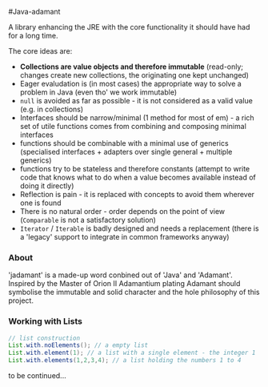 #Java-adamant

A library enhancing the JRE with the core functionality it should have had for a long time. 

The core ideas are: 

* __Collections are value objects and therefore immutable__ (read-only; changes create new collections, the originating one kept unchanged)
* Eager evaludation is (in most cases) the appropriate way to solve a problem in Java (even tho' we work immutable)
* `null` is avoided as far as possible - it is not considered as a valid value (e.g. in collections)
* Interfaces should be narrow/minimal (1 method for most of em) - a rich set of utile functions comes from combining and composing minimal interfaces
* functions should be combinable with a minimal use of generics (specialised interfaces + adapters over single general + multiple generics)
* functions try to be stateless and therefore constants (attempt to write code that knows what to do when a value becomes available instead of doing it directly)                                                                                                                      
* Reflection is pain - it is replaced with concepts to avoid them wherever one is found 
* There is no natural order - order depends on the point of view (`Comparable` is not a satisfactory solution)
* `Iterator` / `Iterable` is badly designed and needs a replacement (there is a 'legacy' support to integrate in common frameworks anyway)

### About
'jadamant' is a made-up word conbined out of 'Java' and 'Adamant'. Inspired by the Master of Orion II Adamantium plating Adamant should symbolise the immutable and solid character and the hole philosophy of this project.

### Working with Lists
``` java
// list construction
List.with.noElements(); // a empty list
List.with.element(1); // a list with a single element - the integer 1
List.with.elements(1,2,3,4); // a list holding the numbers 1 to 4
```

to be continued...
